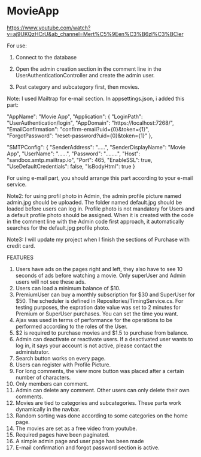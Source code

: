 # MovieApp
https://www.youtube.com/watch?v=aj9UKQzHCrU&ab_channel=Mert%C5%9Een%C3%B6zl%C3%BCler

For use:

1) Connect to the database

2) Open the admin creation section in the comment line in the UserAuthenticationController and create the admin user.

3) Post category and subcategory first, then movies.

Note: I used Mailtrap for e-mail section. In appsettings.json, i added this part:

"AppName": "Movie App",
  "Application": {
    "LoginPath": "UserAuthentication/login",
    "AppDomain": "https://localhost:7268/",
    "EmailConfirmation": "confirm-email?uid={0}&token={1}",
    "ForgotPassword": "reset-password?uid={0}&token={1}"
  },
  
  
  "SMTPConfig": {
    "SenderAddress": ".....",
    "SenderDisplayName": "Movie App",
    "UserName": "......",
    "Password": "........",
    "Host": "sandbox.smtp.mailtrap.io",
    "Port": 465,
    "EnableSSL": true,
    "UseDefaultCredentials": false,
    "IsBodyHtml": true
  }
 
 For using e-mail part, you should arrange this part according to your e-mail service.
  
Note2: for using profil photo in Admin, the admin profile picture named admin.jpg should be uploaded. The folder named default.jpg should be loaded before users can log in. Profile photo is not mandatory for Users and a default profile photo should be assigned. When it is created with the code in the comment line with the Admin code first approach, it automatically searches for the default.jpg profile photo.

Note3: I will update my project when I finish the sections of Purchase with credit card.

FEATURES
1) Users have ads on the pages right and left, they also have to see 10 seconds of ads before watching a movie. Only superUser and Admin users will not see these ads.
2) Users can load a minimum balance of $10.
3) PremiumUser can buy a monthly subscription for $30 and SuperUser for $50. The scheduler is defined in Repositories/TimingService.cs. For testing purposes, the expration date value was set to 2 minutes for Premium or SuperUser purchases. You can set the time you want.
4) Ajax was used in terms of performance for the operations to be performed according to the roles of the User.
5) $2 is required to purchase movies and $1.5 to purchase from balance.
6) Admin can deactivate or reactivate users. If a deactivated user wants to log in, it says your account is not active, please contact the administrator.
7) Search button works on every page.
8) Users can register with Profile Picture.
9) For long comments, the view more button was placed after a certain number of characters.
10) Only members can comment.
11) Admin can delete any comment. Other users can only delete their own comments.
12) Movies are tied to categories and subcategories. These parts work dynamically in the navbar.
13) Random sorting was done according to some categories on the home page.
14) The movies are set as a free video from youtube.
15) Required pages have been paginated.
16) A simple admin page and user page has been made
17) E-mail confirmation and forgot password section is active. 


